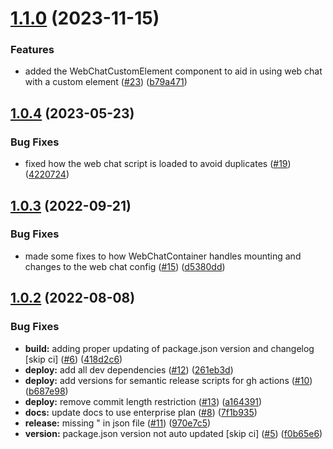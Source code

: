 # [1.1.0](https://github.com/watson-developer-cloud/assistant-web-chat-react/compare/v1.0.4...v1.1.0) (2023-11-15)


### Features

* added the WebChatCustomElement component to aid in using web chat with a custom element ([#23](https://github.com/watson-developer-cloud/assistant-web-chat-react/issues/23)) ([b79a471](https://github.com/watson-developer-cloud/assistant-web-chat-react/commit/b79a47199c042524724ae7f943c7461019ffaca0))

## [1.0.4](https://github.com/watson-developer-cloud/assistant-web-chat-react/compare/v1.0.3...v1.0.4) (2023-05-23)


### Bug Fixes

* fixed how the web chat script is loaded to avoid duplicates ([#19](https://github.com/watson-developer-cloud/assistant-web-chat-react/issues/19)) ([4220724](https://github.com/watson-developer-cloud/assistant-web-chat-react/commit/4220724021f228dd1f799efdbfd8489abc9083d7))

## [1.0.3](https://github.com/watson-developer-cloud/assistant-web-chat-react/compare/v1.0.2...v1.0.3) (2022-09-21)


### Bug Fixes

* made some fixes to how WebChatContainer handles mounting and changes to the web chat config ([#15](https://github.com/watson-developer-cloud/assistant-web-chat-react/issues/15)) ([d5380dd](https://github.com/watson-developer-cloud/assistant-web-chat-react/commit/d5380ddabef9461aefc8165d24951cdac139d4fb))

## [1.0.2](https://github.com/watson-developer-cloud/assistant-web-chat-react/compare/v1.0.1...v1.0.2) (2022-08-08)


### Bug Fixes

* **build:** adding proper updating of package.json version and changelog [skip ci] ([#6](https://github.com/watson-developer-cloud/assistant-web-chat-react/issues/6)) ([418d2c6](https://github.com/watson-developer-cloud/assistant-web-chat-react/commit/418d2c6f4e803dfae5a74f377e6561c132b9444d))
* **deploy:** add all dev dependencies ([#12](https://github.com/watson-developer-cloud/assistant-web-chat-react/issues/12)) ([261eb3d](https://github.com/watson-developer-cloud/assistant-web-chat-react/commit/261eb3d1d400e91256e34ce00a401e98c70a854c))
* **deploy:** add versions for semantic release scripts for gh actions ([#10](https://github.com/watson-developer-cloud/assistant-web-chat-react/issues/10)) ([b687e98](https://github.com/watson-developer-cloud/assistant-web-chat-react/commit/b687e982137fea168bbc87db833d9ec266669a7c))
* **deploy:** remove commit length restriction ([#13](https://github.com/watson-developer-cloud/assistant-web-chat-react/issues/13)) ([a164391](https://github.com/watson-developer-cloud/assistant-web-chat-react/commit/a16439139fdfbf5e6fecfb1ead857becab70bbc2))
* **docs:** update docs to use enterprise plan ([#8](https://github.com/watson-developer-cloud/assistant-web-chat-react/issues/8)) ([7f1b935](https://github.com/watson-developer-cloud/assistant-web-chat-react/commit/7f1b93539382368711e5e3cd07e4fef9d4ad4b45))
* **release:** missing " in json file ([#11](https://github.com/watson-developer-cloud/assistant-web-chat-react/issues/11)) ([970e7c5](https://github.com/watson-developer-cloud/assistant-web-chat-react/commit/970e7c50c919998f6ec74ddabf6657b3b2fade84))
* **version:** package.json version not auto updated [skip ci] ([#5](https://github.com/watson-developer-cloud/assistant-web-chat-react/issues/5)) ([f0b65e6](https://github.com/watson-developer-cloud/assistant-web-chat-react/commit/f0b65e664faee15146b39ce1f60c57c936e9dd4c))
